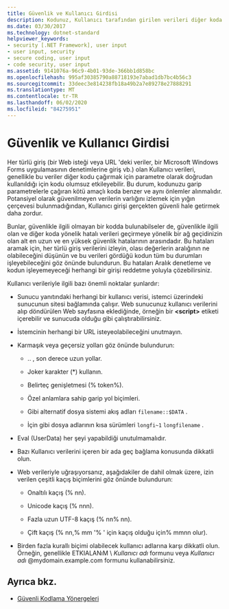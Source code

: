 ```yaml
---
title: Güvenlik ve Kullanıcı Girdisi
description: Kodunuz, Kullanıcı tarafından girilen verileri diğer koda parametre olarak geçirebilir ve bu da güvenliği etkileyebilir. Sorunlu girişi reddetmek için Aralık denetimi yapabilirsiniz.
ms.date: 03/30/2017
ms.technology: dotnet-standard
helpviewer_keywords:
- security [.NET Framework], user input
- user input, security
- secure coding, user input
- code security, user input
ms.assetid: 9141076a-96c9-4b01-93de-366bb1d858bc
ms.openlocfilehash: 995af30385790a88718193e7abad1db7bc4b56c3
ms.sourcegitcommit: 33deec3e814238fb18a49b2a7e89278e27888291
ms.translationtype: MT
ms.contentlocale: tr-TR
ms.lasthandoff: 06/02/2020
ms.locfileid: "84275951"
---
```

# <a name="security-and-user-input"></a>Güvenlik ve Kullanıcı Girdisi

Her türlü giriş (bir Web isteği veya URL 'deki veriler, bir Microsoft Windows Forms uygulamasının denetimlerine giriş vb.) olan Kullanıcı verileri, genellikle bu veriler diğer kodu çağırmak için parametre olarak doğrudan kullanıldığı için kodu olumsuz etkileyebilir. Bu durum, kodunuzu garip parametrelerle çağıran kötü amaçlı koda benzer ve aynı önlemler alınmalıdır. Potansiyel olarak güvenilmeyen verilerin varlığını izlemek için yığın çerçevesi bulunmadığından, Kullanıcı girişi gerçekten güvenli hale getirmek daha zordur.

Bunlar, güvenlikle ilgili olmayan bir kodda bulunabilseler de, güvenlikle ilgili olan ve diğer koda yönelik hatalı verileri geçirmeye yönelik bir ağ geçidinizin olan alt en uzun ve en yüksek güvenlik hatalarının arasındadır. Bu hataları aramak için, her türlü giriş verilerini izleyin, olası değerlerin aralığının ne olabileceğini düşünün ve bu verileri gördüğü kodun tüm bu durumları işleyebileceğini göz önünde bulundurun. Bu hataları Aralık denetleme ve kodun işleyemeyeceği herhangi bir girişi reddetme yoluyla çözebilirsiniz.

Kullanıcı verileriyle ilgili bazı önemli noktalar şunlardır:

- Sunucu yanıtındaki herhangi bir kullanıcı verisi, istemci üzerindeki sunucunun sitesi bağlamında çalışır. Web sunucunuz kullanıcı verilerini alıp döndürülen Web sayfasına eklediğinde, örneğin bir **\<script>** etiketi içerebilir ve sunucuda olduğu gibi çalıştırabilirsiniz.

- İstemcinin herhangi bir URL isteyeolabileceğini unutmayın.

- Karmaşık veya geçersiz yolları göz önünde bulundurun:

  - .. \, son derece uzun yollar.

  - Joker karakter (*) kullanın.

  - Belirteç genişletmesi (% token%).

  - Özel anlamlara sahip garip yol biçimleri.

  - Gibi alternatif dosya sistemi akış adları `filename::$DATA` .

  - İçin gibi dosya adlarının kısa sürümleri `longfi~1` `longfilename` .

- Eval (UserData) her şeyi yapabildiği unutulmamalıdır.

- Bazı Kullanıcı verilerini içeren bir ada geç bağlama konusunda dikkatli olun.

- Web verileriyle uğraşıyorsanız, aşağıdakiler de dahil olmak üzere, izin verilen çeşitli kaçış biçimlerini göz önünde bulundurun:

  - Onaltılı kaçış (% nn).

  - Unicode kaçış (% nnn).

  - Fazla uzun UTF-8 kaçış (% nn% nn).

  - Çift kaçış (% nn,% mm '% ' için kaçış olduğu için% mmnn olur).

- Birden fazla kurallı biçimi olabilecek kullanıcı adlarına karşı dikkatli olun. Örneğin, genellikle ETKIALANıM \\ *Kullanıcı adı* formunu veya *Kullanıcı adı* @mydomain.example.com formunu kullanabilirsiniz.

## <a name="see-also"></a>Ayrıca bkz.

- [Güvenli Kodlama Yönergeleri](secure-coding-guidelines.md)
